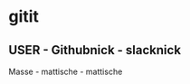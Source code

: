 # gitit

USER - Githubnick - slacknick
------------------------------------
Masse - mattische - mattische
